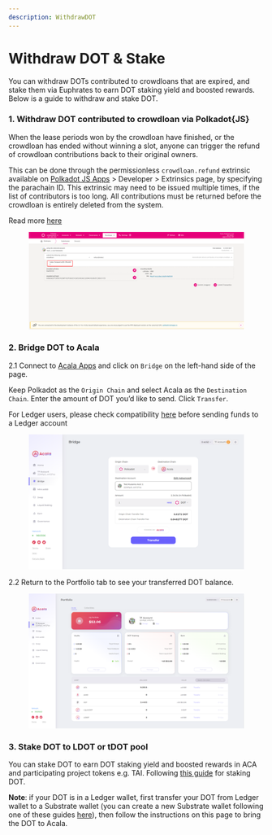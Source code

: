 ```yaml
---
description: WithdrawDOT
---
```


# Withdraw DOT & Stake

You can withdraw DOTs contributed to crowdloans that are expired, and stake them via Euphrates to earn DOT staking yield and boosted rewards. Below is a guide to withdraw and stake DOT.

### 1. **Withdraw DOT contributed to crowdloan via Polkadot{JS}**

When the lease periods won by the crowdloan have finished, or the crowdloan has ended without winning a slot, anyone can trigger the refund of crowdloan contributions back to their original owners.

This can be done through the permissionless `crowdloan.refund` extrinsic available on [Polkadot JS Apps](https://polkadot.js.org/apps) > Developer > Extrinsics page, by specifying the parachain ID. This extrinsic may need to be issued multiple times, if the list of contributors is too long. All contributions must be returned before the crowdloan is entirely deleted from the system.

Read more [here](https://wiki.polkadot.network/docs/learn-crowdloans#withdraw-crowdloaned-tokens)

<figure><img src="../../.gitbook/assets/image.png" alt=""><figcaption></figcaption></figure>

### 2. **Bridge DOT to Acala**

2.1 Connect to [Acala Apps](https://apps.acala.network/) and click on `Bridge` on the left-hand side of the page.

Keep Polkadot as the `Origin Chain` and select Acala as the `Destination Chain`. Enter the amount of DOT you’d like to send. Click `Transfer`.

For Ledger users, please check compatibility [here](https://github.com/Zondax/ledger-acala) before sending funds to a Ledger account

<figure><img src="../../.gitbook/assets/image (1).png" alt=""><figcaption></figcaption></figure>

2.2 Return to the Portfolio tab to see your transferred DOT balance.

<figure><img src="../../.gitbook/assets/image (2).png" alt=""><figcaption></figcaption></figure>

### 3. **Stake DOT to LDOT or tDOT pool**

You can stake DOT to earn DOT staking yield and boosted rewards in ACA and participating project tokens e.g. TAI. Following [this guide](https://farmdoc.acala.network/how-to-guides/use-euphrates/stake-dot) for staking DOT.



**Note**: if your DOT is in a Ledger wallet, first transfer your DOT from Ledger wallet to a Substrate wallet (you can create a new Substrate wallet following one of these guides [here](https://wiki.acala.network/get-started/acala-network/acala-account/account-generation)), then follow the instructions on this page to bring the DOT to Acala.
